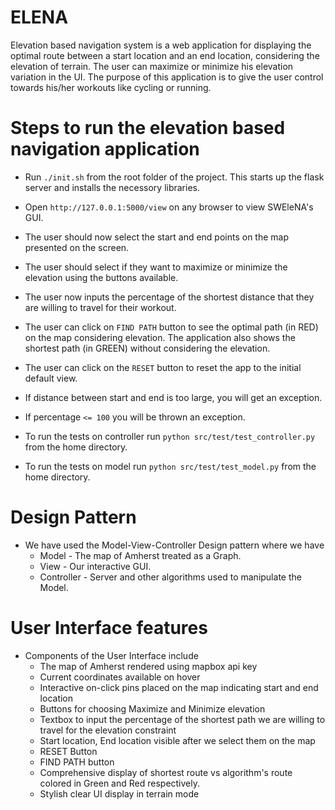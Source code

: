 # ELENA
Elevation based navigation system is a web application for displaying the optimal route between a start location and an end location, considering the elevation of terrain. The user can maximize or minimize his elevation variation in the UI. The purpose of this application is to give the user control towards his/her workouts like cycling or running. 

# Steps to run the elevation based navigation application

- Run ```./init.sh``` from the root folder of the project. This starts up the flask server and installs the necessory libraries.
- Open `http://127.0.0.1:5000/view` on any browser to view SWEleNA's GUI.

- The user should now select the start and end points on the map presented on the screen.
- The user should select if they want to maximize or minimize the elevation using the buttons available.
- The user now inputs the percentage of the shortest distance that they are willing to travel for their workout.
- The user can click on `FIND PATH` button to see the optimal path (in RED) on the map considering elevation. The application also shows the shortest path (in GREEN) without considering the elevation.
- The user can click on the `RESET` button to reset the app to the initial default view.
- If distance between start and end is too large, you will get an exception.
- If percentage `<= 100` you will be thrown an exception.

- To run the tests on controller run `python src/test/test_controller.py` from the home directory.
- To run the tests on model run `python src/test/test_model.py` from the home directory.


# Design Pattern 
- We have used the Model-View-Controller Design pattern where we have 
    - Model - The map of Amherst treated as a Graph. 
    - View - Our interactive GUI.
    - Controller - Server and other algorithms used to manipulate the Model.

# User Interface features
- Components of the User Interface include
    - The map of Amherst rendered using mapbox api key
    - Current coordinates available on hover
    - Interactive on-click pins placed on the map indicating start and end location
    - Buttons for choosing Maximize and Minimize elevation
    - Textbox to input the percentage of the shortest path we are willing to travel for the elevation constraint
    - Start location, End location visible after we select them on the map
    - RESET Button
    - FIND PATH button
    - Comprehensive display of shortest route vs algorithm's route colored in Green and Red respectively.
    - Stylish clear UI display in terrain mode